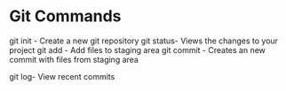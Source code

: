 # Git Commands

git init - Create a new git repository
git status- Views the changes to your project
git add - Add files to staging area
git commit - Creates an new commit with files from staging area

git log- View recent commits